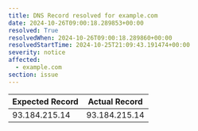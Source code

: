 ```yaml
---
title: DNS Record resolved for example.com
date: 2024-10-26T09:00:18.289853+00:00
resolved: True
resolvedWhen: 2024-10-26T09:00:18.289860+00:00
resolvedStartTime: 2024-10-25T21:09:43.191474+00:00
severity: notice
affected:
  - example.com
section: issue
---
```


| Expected Record  | Actual Record  |
|------------------|----------------|
| 93.184.215.14 | 93.184.215.14 |

